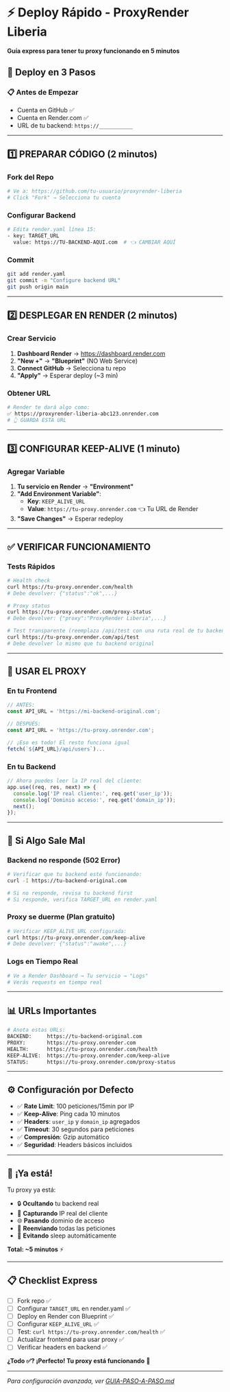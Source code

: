 # ⚡ Deploy Rápido - ProxyRender Liberia

**Guía express para tener tu proxy funcionando en 5 minutos**

## 🚀 Deploy en 3 Pasos

### 📋 Antes de Empezar
- Cuenta en GitHub ✅
- Cuenta en Render.com ✅  
- URL de tu backend: `https://___________`

---

## 1️⃣ PREPARAR CÓDIGO (2 minutos)

### Fork del Repo
```bash
# Ve a: https://github.com/tu-usuario/proxyrender-liberia
# Click "Fork" → Selecciona tu cuenta
```

### Configurar Backend
```bash
# Edita render.yaml línea 15:
- key: TARGET_URL
  value: https://TU-BACKEND-AQUI.com  # 👈 CAMBIAR AQUÍ
```

### Commit
```bash
git add render.yaml
git commit -m "Configure backend URL"
git push origin main
```

---

## 2️⃣ DESPLEGAR EN RENDER (2 minutos)

### Crear Servicio
1. **Dashboard Render** → https://dashboard.render.com
2. **"New +"** → **"Blueprint"** (NO Web Service)
3. **Connect GitHub** → Selecciona tu repo
4. **"Apply"** → Esperar deploy (~3 min)

### Obtener URL
```bash
# Render te dará algo como:
✅ https://proxyrender-liberia-abc123.onrender.com
# 👆 GUARDA ESTA URL
```

---

## 3️⃣ CONFIGURAR KEEP-ALIVE (1 minuto)

### Agregar Variable
1. **Tu servicio en Render** → **"Environment"**
2. **"Add Environment Variable"**:
   - **Key**: `KEEP_ALIVE_URL`
   - **Value**: `https://tu-proxy.onrender.com` 👈 Tu URL de Render
3. **"Save Changes"** → Esperar redeploy

---

## ✅ VERIFICAR FUNCIONAMIENTO

### Tests Rápidos
```bash
# Health check
curl https://tu-proxy.onrender.com/health
# Debe devolver: {"status":"ok",...}

# Proxy status  
curl https://tu-proxy.onrender.com/proxy-status
# Debe devolver: {"proxy":"ProxyRender Liberia",...}

# Test transparente (reemplaza /api/test con una ruta real de tu backend)
curl https://tu-proxy.onrender.com/api/test
# Debe devolver lo mismo que tu backend original
```

---

## 🎯 USAR EL PROXY

### En tu Frontend
```javascript
// ANTES:
const API_URL = 'https://mi-backend-original.com';

// DESPUÉS:
const API_URL = 'https://tu-proxy.onrender.com';

// ¡Eso es todo! El resto funciona igual
fetch(`${API_URL}/api/users`)...
```

### En tu Backend
```javascript
// Ahora puedes leer la IP real del cliente:
app.use((req, res, next) => {
  console.log('IP real cliente:', req.get('user_ip'));
  console.log('Dominio acceso:', req.get('domain_ip'));
  next();
});
```

---

## 🚨 Si Algo Sale Mal

### Backend no responde (502 Error)
```bash
# Verificar que tu backend esté funcionando:
curl -I https://tu-backend-original.com

# Si no responde, revisa tu backend first
# Si responde, verifica TARGET_URL en render.yaml
```

### Proxy se duerme (Plan gratuito)
```bash
# Verificar KEEP_ALIVE_URL configurada:
curl https://tu-proxy.onrender.com/keep-alive
# Debe devolver: {"status":"awake",...}
```

### Logs en Tiempo Real
```bash
# Ve a Render Dashboard → Tu servicio → "Logs"
# Verás requests en tiempo real
```

---

## 📊 URLs Importantes

```bash
# Anota estas URLs:
BACKEND:     https://tu-backend-original.com
PROXY:       https://tu-proxy.onrender.com  
HEALTH:      https://tu-proxy.onrender.com/health
KEEP-ALIVE:  https://tu-proxy.onrender.com/keep-alive
STATUS:      https://tu-proxy.onrender.com/proxy-status
```

---

## ⚙️ Configuración por Defecto

- ✅ **Rate Limit**: 100 peticiones/15min por IP
- ✅ **Keep-Alive**: Ping cada 10 minutos
- ✅ **Headers**: `user_ip` y `domain_ip` agregados
- ✅ **Timeout**: 30 segundos para peticiones
- ✅ **Compresión**: Gzip automático
- ✅ **Seguridad**: Headers básicos incluidos

---

## 🎉 ¡Ya está!

Tu proxy ya está:
- 🔒 **Ocultando** tu backend real
- 📡 **Capturando** IP real del cliente  
- 🌐 **Pasando** dominio de acceso
- 🔄 **Reenviando** todas las peticiones
- 💚 **Evitando** sleep automáticamente

**Total: ~5 minutos** ⚡

---

## 📋 Checklist Express

- [ ] Fork repo ✅
- [ ] Configurar `TARGET_URL` en render.yaml ✅  
- [ ] Deploy en Render con Blueprint ✅
- [ ] Configurar `KEEP_ALIVE_URL` ✅
- [ ] Test: `curl https://tu-proxy.onrender.com/health` ✅
- [ ] Actualizar frontend para usar proxy ✅
- [ ] Verificar headers en backend ✅

**¿Todo ✅? ¡Perfecto! Tu proxy está funcionando** 🚀

---

*Para configuración avanzada, ver [GUIA-PASO-A-PASO.md](./GUIA-PASO-A-PASO.md)*